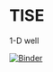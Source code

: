 # TISE
1-D well


[![Binder](https://mybinder.org/badge_logo.svg)](https://mybinder.org/v2/gh/SachinGupta7/TISE/master)
